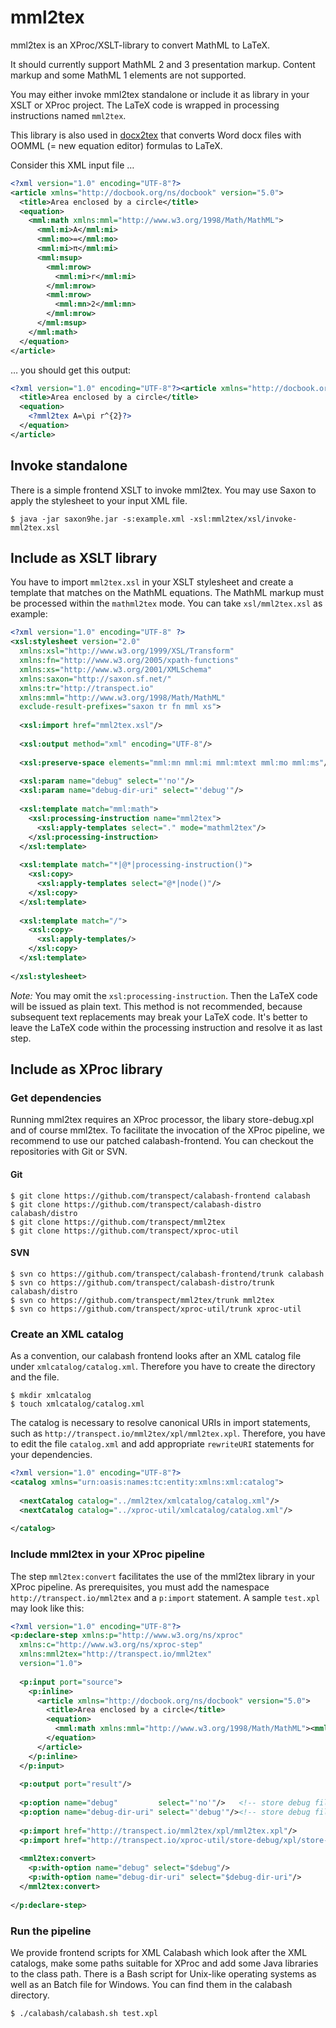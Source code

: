 # mml2tex

mml2tex is an XProc/XSLT-library to convert MathML to LaTeX.

It should currently support MathML 2 and 3 presentation markup. Content markup and some MathML 1 elements are not supported.

You may either invoke mml2tex standalone or include it as library in your XSLT or XProc project. The LaTeX code is wrapped in processing instructions named `mml2tex`.

This library is also used in [docx2tex](https://github.com/transpect/docx2tex) that converts Word docx files with OOMML (= new equation editor) formulas to LaTeX.

Consider this XML input file …

```xml
<?xml version="1.0" encoding="UTF-8"?>
<article xmlns="http://docbook.org/ns/docbook" version="5.0">
  <title>Area enclosed by a circle</title>
  <equation>
    <mml:math xmlns:mml="http://www.w3.org/1998/Math/MathML">
      <mml:mi>A</mml:mi>
      <mml:mo>=</mml:mo>
      <mml:mi>π</mml:mi>
      <mml:msup>
        <mml:mrow>
          <mml:mi>r</mml:mi>
        </mml:mrow>
        <mml:mrow>
          <mml:mn>2</mml:mn>
        </mml:mrow>
      </mml:msup>
    </mml:math>
  </equation>
</article>

```

… you should get this output:
```xml
<?xml version="1.0" encoding="UTF-8"?><article xmlns="http://docbook.org/ns/docbook" version="5.0">
  <title>Area enclosed by a circle</title>
  <equation>
    <?mml2tex A=\pi r^{2}?>
  </equation>
</article>
```


## Invoke standalone

There is a simple frontend XSLT to invoke mml2tex. You may use Saxon to apply the stylesheet to your input XML file.

```
$ java -jar saxon9he.jar -s:example.xml -xsl:mml2tex/xsl/invoke-mml2tex.xsl
```


## Include as XSLT library

You have to import `mml2tex.xsl` in your XSLT stylesheet and create a template that matches on the MathML equations. The MathML markup must be processed within the `mathml2tex` mode. You can take `xsl/mml2tex.xsl` as example:

```xml
<?xml version="1.0" encoding="UTF-8" ?>
<xsl:stylesheet version="2.0" 
  xmlns:xsl="http://www.w3.org/1999/XSL/Transform" 
  xmlns:fn="http://www.w3.org/2005/xpath-functions"
  xmlns:xs="http://www.w3.org/2001/XMLSchema" 
  xmlns:saxon="http://saxon.sf.net/" 
  xmlns:tr="http://transpect.io"
  xmlns:mml="http://www.w3.org/1998/Math/MathML"
  exclude-result-prefixes="saxon tr fn mml xs">
  
  <xsl:import href="mml2tex.xsl"/>
  
  <xsl:output method="xml" encoding="UTF-8"/>
  
  <xsl:preserve-space elements="mml:mn mml:mi mml:mtext mml:mo mml:ms"/>
  
  <xsl:param name="debug" select="'no'"/>
  <xsl:param name="debug-dir-uri" select="'debug'"/>
  
  <xsl:template match="mml:math">
    <xsl:processing-instruction name="mml2tex">
      <xsl:apply-templates select="." mode="mathml2tex"/>
    </xsl:processing-instruction>
  </xsl:template>
  
  <xsl:template match="*|@*|processing-instruction()">
    <xsl:copy>
      <xsl:apply-templates select="@*|node()"/>
    </xsl:copy>
  </xsl:template>
  
  <xsl:template match="/">
    <xsl:copy>
      <xsl:apply-templates/>
    </xsl:copy>
  </xsl:template>
  
</xsl:stylesheet>
```

*Note:* You may omit the `xsl:processing-instruction`. Then the LaTeX code will be issued as plain text. This method is not recommended, because subsequent text replacements may break your LaTeX code. It's better to leave the LaTeX code within the processing instruction and resolve it as last step.

## Include as XProc library

### Get dependencies

Running mml2tex requires an XProc processor, the libary store-debug.xpl and of course mml2tex. To facilitate the invocation of the XProc pipeline, we recommend to use our patched calabash-frontend. You can checkout the repositories with Git or SVN.

#### Git

```
$ git clone https://github.com/transpect/calabash-frontend calabash
$ git clone https://github.com/transpect/calabash-distro calabash/distro
$ git clone https://github.com/transpect/mml2tex
$ git clone https://github.com/transpect/xproc-util
```

#### SVN

```
$ svn co https://github.com/transpect/calabash-frontend/trunk calabash
$ svn co https://github.com/transpect/calabash-distro/trunk calabash/distro
$ svn co https://github.com/transpect/mml2tex/trunk mml2tex
$ svn co https://github.com/transpect/xproc-util/trunk xproc-util
```

### Create an XML catalog

As a convention, our calabash frontend looks after an XML catalog file under `xmlcatalog/catalog.xml`. Therefore you have to create the directory and the file. 
```
$ mkdir xmlcatalog
$ touch xmlcatalog/catalog.xml
```
The catalog is necessary to resolve canonical URIs in import statements, such as `http://transpect.io/mml2tex/xpl/mml2tex.xpl`. Therefore, you have to edit the file `catalog.xml` and add appropriate `rewriteURI` statements for your dependencies.

```xml
<?xml version="1.0" encoding="UTF-8"?>
<catalog xmlns="urn:oasis:names:tc:entity:xmlns:xml:catalog">
  
  <nextCatalog catalog="../mml2tex/xmlcatalog/catalog.xml"/>  
  <nextCatalog catalog="../xproc-util/xmlcatalog/catalog.xml"/>
  
</catalog>
```

### Include mml2tex in your XProc pipeline

The step `mml2tex:convert` facilitates the use of the mml2tex library in your XProc pipeline. As prerequisites, you must add the namespace  `http://transpect.io/mml2tex` and a `p:import` statement. A sample `test.xpl` may look like this:

```xml
<?xml version="1.0" encoding="UTF-8"?>
<p:declare-step xmlns:p="http://www.w3.org/ns/xproc"
  xmlns:c="http://www.w3.org/ns/xproc-step" 
  xmlns:mml2tex="http://transpect.io/mml2tex"
  version="1.0">
  
  <p:input port="source">
    <p:inline>
      <article xmlns="http://docbook.org/ns/docbook" version="5.0">
        <title>Area enclosed by a circle</title>
        <equation>
          <mml:math xmlns:mml="http://www.w3.org/1998/Math/MathML"><mml:mi>A</mml:mi><mml:mo>=</mml:mo><mml:mi>π</mml:mi><mml:msup><mml:mrow><mml:mi>r</mml:mi></mml:mrow><mml:mrow><mml:mn>2</mml:mn></mml:mrow></mml:msup></mml:math>     
        </equation>
      </article>
    </p:inline>
  </p:input>
  
  <p:output port="result"/>
  
  <p:option name="debug"         select="'no'"/>   <!-- store debug files: yes | no -->
  <p:option name="debug-dir-uri" select="'debug'"/><!-- store debug files to this URI -->
  
  <p:import href="http://transpect.io/mml2tex/xpl/mml2tex.xpl"/>
  <p:import href="http://transpect.io/xproc-util/store-debug/xpl/store-debug.xpl"/>
  
  <mml2tex:convert>
    <p:with-option name="debug" select="$debug"/>
    <p:with-option name="debug-dir-uri" select="$debug-dir-uri"/>
  </mml2tex:convert>
  
</p:declare-step>
```
### Run the pipeline

We provide frontend scripts for XML Calabash which look after the XML catalogs, make some paths suitable for XProc and add some Java libraries to the class path. There is a Bash script for Unix-like operating systems as well as an Batch file for Windows. You can find them in the calabash directory. 
```
$ ./calabash/calabash.sh test.xpl
```
